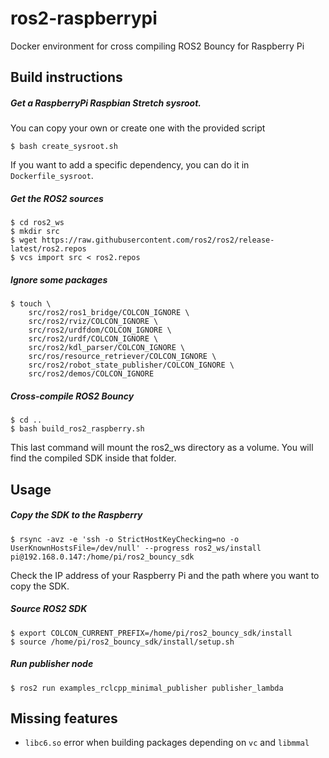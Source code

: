 # ros2-raspberrypi
Docker environment for cross compiling ROS2 Bouncy for Raspberry Pi


## Build instructions

##### Get a RaspberryPi Raspbian Stretch sysroot.

You can copy your own or create one with the provided script

    $ bash create_sysroot.sh

If you want to add a specific dependency, you can do it in `Dockerfile_sysroot`.

##### Get the ROS2 sources

    $ cd ros2_ws
    $ mkdir src
    $ wget https://raw.githubusercontent.com/ros2/ros2/release-latest/ros2.repos
    $ vcs import src < ros2.repos


##### Ignore some packages

    $ touch \
        src/ros2/ros1_bridge/COLCON_IGNORE \
        src/ros2/rviz/COLCON_IGNORE \
        src/ros2/urdfdom/COLCON_IGNORE \
        src/ros2/urdf/COLCON_IGNORE \
        src/ros2/kdl_parser/COLCON_IGNORE \
        src/ros/resource_retriever/COLCON_IGNORE \
        src/ros2/robot_state_publisher/COLCON_IGNORE \
        src/ros2/demos/COLCON_IGNORE


##### Cross-compile ROS2 Bouncy

    $ cd ..
    $ bash build_ros2_raspberry.sh

This last command will mount the ros2_ws directory as a volume. You will find the compiled SDK inside that folder.


## Usage

##### Copy the SDK to the Raspberry

    $ rsync -avz -e 'ssh -o StrictHostKeyChecking=no -o UserKnownHostsFile=/dev/null' --progress ros2_ws/install pi@192.168.0.147:/home/pi/ros2_bouncy_sdk

Check the IP address of your Raspberry Pi and the path where you want to copy the SDK.

##### Source ROS2 SDK

    $ export COLCON_CURRENT_PREFIX=/home/pi/ros2_bouncy_sdk/install
    $ source /home/pi/ros2_bouncy_sdk/install/setup.sh

##### Run publisher node

    $ ros2 run examples_rclcpp_minimal_publisher publisher_lambda


## Missing features

 - `libc6.so` error when building packages depending on `vc` and `libmmal`
